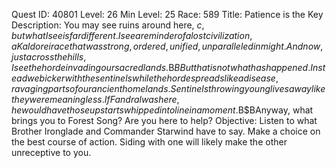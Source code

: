 Quest ID: 40801
Level: 26
Min Level: 25
Race: 589
Title: Patience is the Key
Description: You may see ruins around here, $c, but what I see is far different. I see a reminder of a lost civilization, a Kaldorei race that was strong, ordered, unified, unparalleled in might. And now, just across the hills, I see the horde invading our sacred lands.$B$BBut that is not what has happened. Instead we bicker with the sentinels while the horde spreads like a disease, ravaging parts of our ancient homelands. Sentinels throwing young lives away like they were meaningless. If Fandral was here, he would have those upstarts whipped into line in a moment.$B$BAnyway, what brings you to Forest Song? Are you here to help?
Objective: Listen to what Brother Ironglade and Commander Starwind have to say. Make a choice on the best course of action. Siding with one will likely make the other unreceptive to you.

